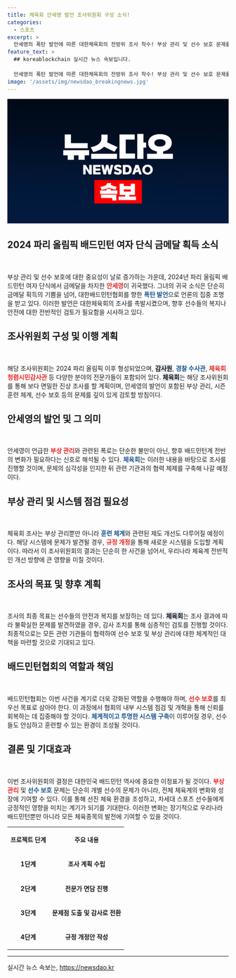 ```yaml
---
title: 체육회 안세영 발언 조사위원회 구성 소식!
categories:
  - 스포츠
excerpt: >
  안세영의 폭탄 발언에 따른 대한체육회의 전방위 조사 착수! 부상 관리 및 선수 보호 문제를 심층적으로 알아보며, 규정 개정 가능성까지 점검한다. 클릭해 자세한 내용 확인하세요!
feature_text: >
  ## koreablockchain 실시간 뉴스 속보입니다.

  안세영의 폭탄 발언에 따른 대한체육회의 전방위 조사 착수! 부상 관리 및 선수 보호 문제를 심층적으로 알아보며, 규정 개정 가능성까지 점검한다. 클릭해 자세한 내용 확인하세요!
image: '/assets/img/newsdao_breakingnews.jpg'
---
```


<p><img src="/assets/img/newsdao_breakingnews.jpg" alt="koreablockchain 속보" /></p>

<h2 data-ke-size="size26">2024 파리 올림픽 배드민턴 여자 단식 금메달 획득 소식</h2>

<p data-ke-size="size16">&nbsp;</p>  

<p>부상 관리 및 선수 보호에 대한 중요성이 날로 증가하는 가운데, 2024년 파리 올림픽 배드민턴 여자 단식에서 금메달을 차지한 <b><span style="color: #ee2323;">안세영</span></b>이 귀국했다. 그녀의 귀국 소식은 단순히 금메달 획득의 기쁨을 넘어, 대한배드민턴협회를 향한 <b><span style="color: #1a5490;">폭탄 발언</span></b>으로 언론의 집중 조명을 받고 있다. 이러한 발언은 대한체육회의 조사를 촉발시켰으며, 향후 선수들의 복지나 안전에 대한 전반적인 검토가 필요함을 시사하고 있다.</p>

<h2 data-ke-size="size26">조사위원회 구성 및 이행 계획</h2>

<p data-ke-size="size16">&nbsp;</p>  

<p>해당 조사위원회는 2024 파리 올림픽 이후 형성되었으며, <b><span style="background-color: #21538527;">감사원</span></b>, <b><span style="color: #1a5490;">경찰 수사관</span></b>, <b><span style="color: #ee2323;">체육회 청렴시민감사관</span></b> 등 다양한 분야의 전문가들이 포함되어 있다. <b><span style="background-color: #21538527;">체육회</span></b>는 해당 조사위원회를 통해 보다 면밀한 진상 조사를 할 계획이며, 안세영의 발언이 포함된 부상 관리, 시즌 훈련 체계, 선수 보호 등의 문제를 깊이 있게 검토할 방침이다.</p>

<h2 data-ke-size="size26">안세영의 발언 및 그 의미</h2>

<p data-ke-size="size16">&nbsp;</p>  

<p>안세영이 언급한 <b><span style="color: #ee2323;">부상 관리</span></b>와 관련된 폭로는 단순한 불만이 아닌, 향후 배드민턴계 전반의 변화가 필요하다는 신호로 해석될 수 있다. <b><span style="color: #1a5490;">체육회</span></b>는 이러한 내용을 바탕으로 조사를 진행할 것이며, 문제의 심각성을 인지한 뒤 관련 기관과의 협력 체제를 구축해 나갈 예정이다.</p>

<h2 data-ke-size="size26">부상 관리 및 시스템 점검 필요성</h2>

<p data-ke-size="size16">&nbsp;</p>  

<p>체육회 조사는 부상 관리뿐만 아니라 <b><span style="color: #1a5490;">훈련 체계</span></b>와 관련된 제도 개선도 다루어질 예정이다. 해당 시스템에 문제가 발견될 경우, <b><span style="color: #ee2323;">규정 개정</span></b>을 통해 새로운 시스템을 도입할 계획이다. 따라서 이 조사위원회의 결과는 단순히 한 사건을 넘어서, 우리나라 체육계 전반적인 개선 방향에 큰 영향을 미칠 것이다.</p>

<h2 data-ke-size="size26">조사의 목표 및 향후 계획</h2>

<p data-ke-size="size16">&nbsp;</p>  

<p>조사의 최종 목표는 선수들의 안전과 복지를 보장하는 데 있다. <b><span style="background-color: #21538527;">체육회</span></b>는 조사 결과에 따라 불확실한 문제를 발견하였을 경우, 감사 조치를 통해 심층적인 검토를 진행할 것이다. 최종적으로는 모든 관련 기관들이 협력하여 선수 보호 및 부상 관리에 대한 체계적인 대책을 마련할 것으로 기대되고 있다.</p>

<h2 data-ke-size="size26">배드민턴협회의 역할과 책임</h2>

<p data-ke-size="size16">&nbsp;</p>  

<p>배드민턴협회는 이번 사건을 계기로 더욱 강화된 역할을 수행해야 하며, <b><span style="color: #ee2323;">선수 보호</span></b>를 최우선 목표로 삼아야 한다. 이 과정에서 협회의 내부 시스템 점검 및 개혁을 통해 신뢰를 회복하는 데 집중해야 할 것이다. <b><span style="color: #1a5490;">체계적이고 투명한 시스템 구축</span></b>이 이루어질 경우, 선수들도 안심하고 훈련할 수 있는 환경이 조성될 것이다.</p>

<h2 data-ke-size="size26">결론 및 기대효과</h2>

<p data-ke-size="size16">&nbsp;</p>  

<p>이번 조사위원회의 결정은 대한민국 배드민턴 역사에 중요한 이정표가 될 것이다. <b><span style="color: #ee2323;">부상 관리</span></b> 및 <b><span style="color: #1a5490;">선수 보호</span></b> 문제는 단순히 개별 선수의 문제가 아니라, 전체 체육계의 변화와 성장에 기여할 수 있다. 이를 통해 선진 체육 환경을 조성하고, 차세대 스포츠 선수들에게 긍정적인 영향을 미치는 계기가 되기를 기대한다. 이러한 변화는 장기적으로 우리나라 배드민턴뿐만 아니라 모든 체육종목의 발전에 기여할 수 있을 것이다.</p>

<p data-ke-size="size16"></p>  

<table style="width: 100%; border-collapse: collapse;">  
  <tr>  
    <th style="text-align: center; height: 50px;"><b>프로젝트 단계</b></th>  
    <th style="text-align: center; height: 50px;"><b>주요 내용</b></th>  
  </tr>  
  <tr>  
    <td style="text-align: center; height: 50px;"><b>1단계</b></td>  
    <td style="text-align: center; height: 50px;"><b>조사 계획 수립</b></td>  
  </tr>  
  <tr>  
    <td style="text-align: center; height: 50px;"><b>2단계</b></td>  
    <td style="text-align: center; height: 50px;"><b>전문가 면담 진행</b></td>  
  </tr>  
  <tr>  
    <td style="text-align: center; height: 50px;"><b>3단계</b></td>  
    <td style="text-align: center; height: 50px;"><b>문제점 도출 및 감사로 전환</b></td>  
  </tr>  
  <tr>  
    <td style="text-align: center; height: 50px;"><b>4단계</b></td>  
    <td style="text-align: center; height: 50px;"><b>규정 개정안 작성</b></td>  
  </tr>  
</table>  

<hr>
실시간 뉴스 속보는, <a href="https://newsdao.kr" rel="dofollow">https://newsdao.kr</a>


